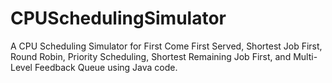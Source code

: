 # CPUSchedulingSimulator
A CPU Scheduling Simulator for First Come First Served, Shortest Job First, Round Robin, Priority Scheduling, Shortest Remaining Job First, and Multi-Level Feedback Queue using Java code.
